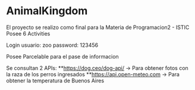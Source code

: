 # AnimalKingdom

El proyecto se realizo como final para la Materia de Programacion2 - ISTIC
Posee 6 Activities

Login
usuario: zoo
password: 123456

Posee Parcelable para el pase de informacion

Se consultan 2 APIs:
**https://dog.ceo/dog-api/     -> Para obtener fotos con la raza de los perros ingresados
**https://api.open-meteo.com   -> Para obtener la temperatura de Buenos Aires


